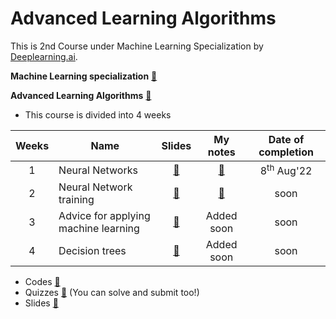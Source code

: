 # Advanced Learning Algorithms
This is 2nd Course under Machine Learning Specialization by [Deeplearning.ai](https://www.deeplearning.ai/).

**Machine Learning specialization** [🔗](https://www.coursera.org/specializations/machine-learning-introduction)

**Advanced Learning Algorithms** [🔗](https://www.coursera.org/learn/advanced-learning-algorithms)

- This course is divided into 4 weeks

| Weeks | Name                                     | Slides | My notes   | Date of completion |
|:-----:|------------------------------------------|:------:|:----------:|:------------------:|
| 1     | Neural Networks                      | [🔗](./slides/Week%201%20-%20Neural%20Networks.pdf) | [🔗](./Week%201%20-%20Neural%20Networks/) | 8<sup>th</sup> Aug'22 |
| 2     | Neural Network training              | [🔗](./slides/Week%202%20-%20Neural%20Networks%20training.pdf) | [🔗](./Week%202%20-%20Neural%20Network%20Training/) | soon |
| 3     | Advice for applying machine learning | [🔗](./slides/Week%203%20-%20Advice%20for%20applying%20machine%20learning.pdf) | Added soon | soon |
| 4     | Decision trees                       | [🔗](./slides/Week%204%20-%20Decision%20trees.pdf) | Added soon | soon |

- Codes [🔗](./codes/)
- Quizzes [🔗](./quizzes/) (You can solve and submit too!)
- Slides [🔗](./slides/)
